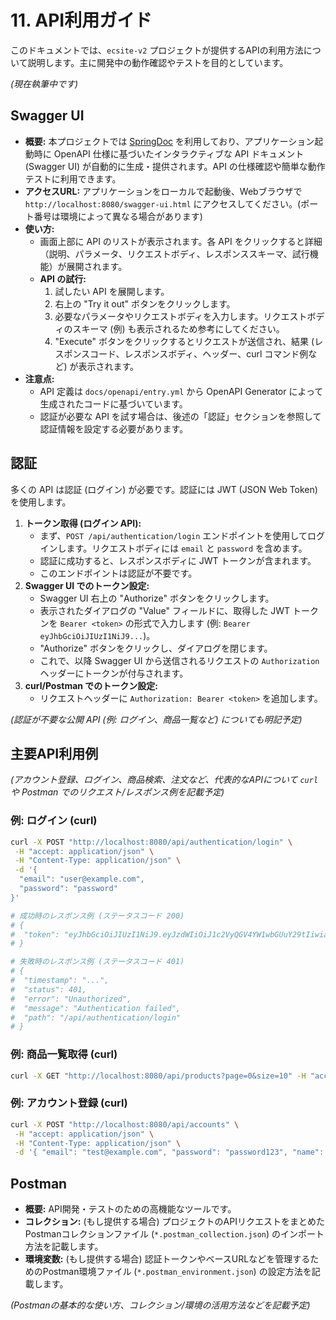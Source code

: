 # 11. API利用ガイド

このドキュメントでは、`ecsite-v2` プロジェクトが提供するAPIの利用方法について説明します。主に開発中の動作確認やテストを目的としています。

*(現在執筆中です)*

## Swagger UI

*   **概要:** 本プロジェクトでは [SpringDoc](https://springdoc.org/) を利用しており、アプリケーション起動時に OpenAPI 仕様に基づいたインタラクティブな API ドキュメント (Swagger UI) が自動的に生成・提供されます。API の仕様確認や簡単な動作テストに利用できます。
*   **アクセスURL:** アプリケーションをローカルで起動後、Webブラウザで `http://localhost:8080/swagger-ui.html` にアクセスしてください。(ポート番号は環境によって異なる場合があります)
*   **使い方:**
    *   画面上部に API のリストが表示されます。各 API をクリックすると詳細（説明、パラメータ、リクエストボディ、レスポンススキーマ、試行機能）が展開されます。
    *   **API の試行:**
        1.  試したい API を展開します。
        2.  右上の "Try it out" ボタンをクリックします。
        3.  必要なパラメータやリクエストボディを入力します。リクエストボディのスキーマ (例) も表示されるため参考にしてください。
        4.  "Execute" ボタンをクリックするとリクエストが送信され、結果 (レスポンスコード、レスポンスボディ、ヘッダー、curl コマンド例など) が表示されます。
*   **注意点:**
    *   API 定義は `docs/openapi/entry.yml` から OpenAPI Generator によって生成されたコードに基づいています。
    *   認証が必要な API を試す場合は、後述の「認証」セクションを参照して認証情報を設定する必要があります。

## 認証

多くの API は認証 (ログイン) が必要です。認証には JWT (JSON Web Token) を使用します。

1.  **トークン取得 (ログイン API):**
    *   まず、`POST /api/authentication/login` エンドポイントを使用してログインします。リクエストボディには `email` と `password` を含めます。
    *   認証に成功すると、レスポンスボディに JWT トークンが含まれます。
    *   このエンドポイントは認証が不要です。
2.  **Swagger UI でのトークン設定:**
    *   Swagger UI 右上の "Authorize" ボタンをクリックします。
    *   表示されたダイアログの "Value" フィールドに、取得した JWT トークンを `Bearer <token>` の形式で入力します (例: `Bearer eyJhbGciOiJIUzI1NiJ9...`)。
    *   "Authorize" ボタンをクリックし、ダイアログを閉じます。
    *   これで、以降 Swagger UI から送信されるリクエストの `Authorization` ヘッダーにトークンが付与されます。
3.  **curl/Postman でのトークン設定:**
    *   リクエストヘッダーに `Authorization: Bearer <token>` を追加します。

*(認証が不要な公開 API (例: ログイン、商品一覧など) についても明記予定)*

## 主要API利用例

*(アカウント登録、ログイン、商品検索、注文など、代表的なAPIについて `curl` や Postman でのリクエスト/レスポンス例を記載予定)*

### 例: ログイン (curl)

```bash
curl -X POST "http://localhost:8080/api/authentication/login" \
 -H "accept: application/json" \
 -H "Content-Type: application/json" \
 -d '{
  "email": "user@example.com",
  "password": "password"
}'

# 成功時のレスポンス例 (ステータスコード 200)
# {
#  "token": "eyJhbGciOiJIUzI1NiJ9.eyJzdWIiOiJ1c2VyQGV4YW1wbGUuY29tIiwiaWF0IjoxNzEzMDE4MjAwLCJleHAiOjE3MTMwMjE4MDB9.xxxxxxxxxxxxxxxxxxxxxxxxxxxx"
# }

# 失敗時のレスポンス例 (ステータスコード 401)
# {
#  "timestamp": "...",
#  "status": 401,
#  "error": "Unauthorized",
#  "message": "Authentication failed",
#  "path": "/api/authentication/login"
# }
```

### 例: 商品一覧取得 (curl)

```bash
curl -X GET "http://localhost:8080/api/products?page=0&size=10" -H "accept: application/json"
```

### 例: アカウント登録 (curl)

```bash
curl -X POST "http://localhost:8080/api/accounts" \
 -H "accept: application/json" \
 -H "Content-Type: application/json" \
 -d '{ "email": "test@example.com", "password": "password123", "name": "Test User" }'
```

## Postman

*   **概要:** API開発・テストのための高機能なツールです。
*   **コレクション:** (もし提供する場合) プロジェクトのAPIリクエストをまとめたPostmanコレクションファイル (`*.postman_collection.json`) のインポート方法を記載します。
*   **環境変数:** (もし提供する場合) 認証トークンやベースURLなどを管理するためのPostman環境ファイル (`*.postman_environment.json`) の設定方法を記載します。

*(Postmanの基本的な使い方、コレクション/環境の活用方法などを記載予定)*
